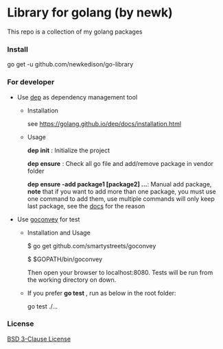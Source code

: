 # Library for golang (by newk)

This repo is a collection of my golang packages


### Install

go get -u github.com/newkedison/go-library


### For developer

* Use [dep](https://github.com/golang/dep) as dependency management tool 

    * Installation
    
        see https://golang.github.io/dep/docs/installation.html

    * Usage
    
        **dep init** :  Initialize the project
        
        **dep ensure** : Check all go file and add/remove package in vendor folder
        
        **dep ensure -add package1 [package2] ...**: Manual add package, **note** that if you want to add more than one package, you must use one command to add them, use multiple commands will only keep last package, see the [docs](https://golang.github.io/dep/docs/daily-dep.html#adding-a-new-dependency) for the reason

* Use [goconvey](http://goconvey.co/) for test

    * Installation and Usage
    
        $ go get github.com/smartystreets/goconvey
        
        $ $GOPATH/bin/goconvey
        
        Then open your browser to localhost:8080. Tests will be run from the working directory on down.
        
    * If you prefer **go test** , run as below in the root folder:
    
        go test ./...


### License

[BSD 3-Clause License](https://github.com/newkedison/go-library/blob/master/LICENSE)
